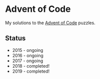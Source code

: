# Advent of Code

My solutions to the [Advent of Code](https://adventofcode.com/) puzzles.

## Status

* 2015 - ongoing
* 2016 - ongoing
* 2017 - ongoing
* 2018 - completed!
* 2019 - completed!